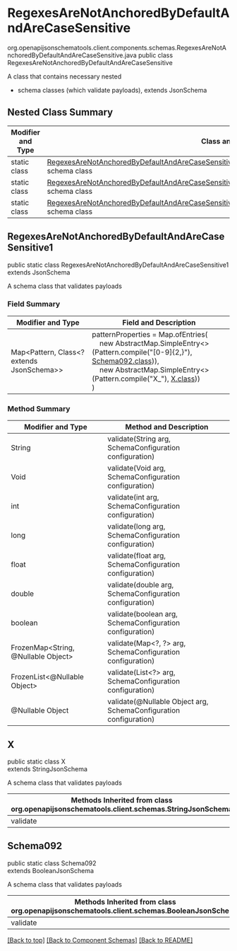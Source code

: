 # RegexesAreNotAnchoredByDefaultAndAreCaseSensitive
org.openapijsonschematools.client.components.schemas.RegexesAreNotAnchoredByDefaultAndAreCaseSensitive.java
public class RegexesAreNotAnchoredByDefaultAndAreCaseSensitive

A class that contains necessary nested
- schema classes (which validate payloads), extends JsonSchema

## Nested Class Summary
| Modifier and Type | Class and Description |
| ----------------- | ---------------------- |
| static class | [RegexesAreNotAnchoredByDefaultAndAreCaseSensitive.RegexesAreNotAnchoredByDefaultAndAreCaseSensitive1](#regexesarenotanchoredbydefaultandarecasesensitive1)<br> schema class |
| static class | [RegexesAreNotAnchoredByDefaultAndAreCaseSensitive.X](#x)<br> schema class |
| static class | [RegexesAreNotAnchoredByDefaultAndAreCaseSensitive.Schema092](#schema092)<br> schema class |

## RegexesAreNotAnchoredByDefaultAndAreCaseSensitive1
public static class RegexesAreNotAnchoredByDefaultAndAreCaseSensitive1<br>
extends JsonSchema

A schema class that validates payloads

### Field Summary
| Modifier and Type | Field and Description |
| ----------------- | ---------------------- |
| Map<Pattern, Class<? extends JsonSchema>> | patternProperties = Map.ofEntries(<br>&nbsp;&nbsp;&nbsp;&nbsp;new AbstractMap.SimpleEntry<>(Pattern.compile("[0-9]{2,}"), [Schema092.class](#schema092))),<br>&nbsp;&nbsp;&nbsp;&nbsp;new AbstractMap.SimpleEntry<>(Pattern.compile("X_"), [X.class](#x)))<br>)<br> |

### Method Summary
| Modifier and Type | Method and Description |
| ----------------- | ---------------------- |
| String | validate(String arg, SchemaConfiguration configuration) |
| Void | validate(Void arg, SchemaConfiguration configuration) |
| int | validate(int arg, SchemaConfiguration configuration) |
| long | validate(long arg, SchemaConfiguration configuration) |
| float | validate(float arg, SchemaConfiguration configuration) |
| double | validate(double arg, SchemaConfiguration configuration) |
| boolean | validate(boolean arg, SchemaConfiguration configuration) |
| FrozenMap<String, @Nullable Object> | validate(Map&lt;?, ?&gt; arg, SchemaConfiguration configuration) |
| FrozenList<@Nullable Object> | validate(List<?> arg, SchemaConfiguration configuration) |
| @Nullable Object | validate(@Nullable Object arg, SchemaConfiguration configuration) |
## X
public static class X<br>
extends StringJsonSchema

A schema class that validates payloads

| Methods Inherited from class org.openapijsonschematools.client.schemas.StringJsonSchema |
| ------------------------------------------------------------------ |
| validate                                                           |

## Schema092
public static class Schema092<br>
extends BooleanJsonSchema

A schema class that validates payloads

| Methods Inherited from class org.openapijsonschematools.client.schemas.BooleanJsonSchema |
| ------------------------------------------------------------------ |
| validate                                                           |

[[Back to top]](#top) [[Back to Component Schemas]](../../../README.md#Component-Schemas) [[Back to README]](../../../README.md)
